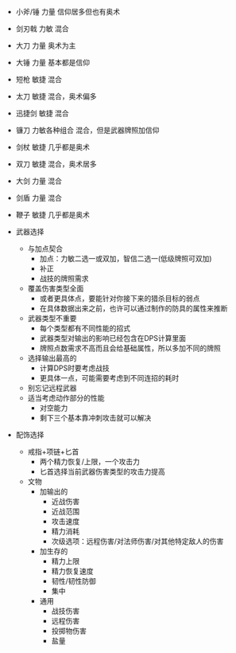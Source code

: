 - 小斧/锤 力量 信仰居多但也有奥术
- 剑刃戟 力敏 混合
- 大刀 力量 奥术为主
- 大锤 力量 基本都是信仰
- 短枪 敏捷 混合
- 太刀 敏捷 混合，奥术偏多
- 迅捷剑 敏捷 混合
- 镰刀 力敏各种组合 混合，但是武器牌照加信仰
- 剑杖 敏捷 几乎都是奥术
- 双刀 敏捷 混合，奥术居多
- 大剑 力量 混合
- 剑盾 力量 混合
- 鞭子 敏捷 几乎都是奥术

- 武器选择
	- 与加点契合
		- 加点：力敏二选一或双加，智信二选一(低级牌照可双加)
		- 补正
		- 战技的牌照需求
	- 覆盖伤害类型全面
		- 或者更具体点，要能针对你接下来的猎杀目标的弱点
		- 在具体数据出来之前，也许可以通过制作的防具的属性来推断
	- 武器类型不重要
		- 每个类型都有不同性能的招式
		- 武器类型对输出的影响已经包含在DPS计算里面
		- 牌照点数需求不高而且会给基础属性，所以多加不同的牌照
	- 选择输出最高的
		- 计算DPS时要考虑战技
		- 更具体一点，可能需要考虑到不同连招的耗时
	- 别忘记远程武器
	- 适当考虑动作部分的性能
		- 对空能力
		- 剩下三个基本靠冲刺攻击就可以解决
- 配饰选择
	- 戒指+项链+匕首
		- 两个精力恢复/上限，一个攻击力
		- 匕首选择当前武器伤害类型的攻击力提高
	- 文物
		- 加输出的
			- 近战伤害
			- 近战范围
			- 攻击速度
			- 精力消耗
			- 次级选项：远程伤害/对法师伤害/对其他特定敌人的伤害
		- 加生存的
			- 精力上限
			- 精力恢复速度
			- 韧性/韧性防御
			- 集中
		- 通用
			- 战技伤害
			- 远程伤害
			- 投掷物伤害
			- 盐量

